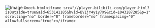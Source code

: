 ![Image](https://github.com/user-attachments/assets/dcd2c518-f0f3-4ad9-95a0-729faa40cffe)
`Gmeek-html<iframe src="//player.bilibili.com/player.html?isOutside=true&aid=653141185&bvid=BV1jY4y1y7X9&cid=1043287285&p=1" scrolling="no" border="0" frameborder="no" framespacing="0" allowfullscreen="true"></iframe>`